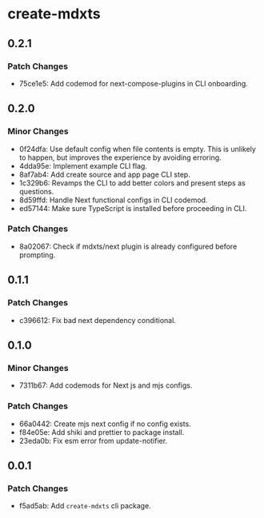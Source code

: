 # create-mdxts

## 0.2.1

### Patch Changes

- 75ce1e5: Add codemod for next-compose-plugins in CLI onboarding.

## 0.2.0

### Minor Changes

- 0f24dfa: Use default config when file contents is empty. This is unlikely to happen, but improves the experience by avoiding erroring.
- 4dda95e: Implement example CLI flag.
- 8af7ab4: Add create source and app page CLI step.
- 1c329b6: Revamps the CLI to add better colors and present steps as questions.
- 8d59ffd: Handle Next functional configs in CLI codemod.
- ed57144: Make sure TypeScript is installed before proceeding in CLI.

### Patch Changes

- 8a02067: Check if mdxts/next plugin is already configured before prompting.

## 0.1.1

### Patch Changes

- c396612: Fix bad next dependency conditional.

## 0.1.0

### Minor Changes

- 7311b67: Add codemods for Next js and mjs configs.

### Patch Changes

- 66a0442: Create mjs next config if no config exists.
- f84e05e: Add shiki and prettier to package install.
- 23eda0b: Fix esm error from update-notifier.

## 0.0.1

### Patch Changes

- f5ad5ab: Add `create-mdxts` cli package.
